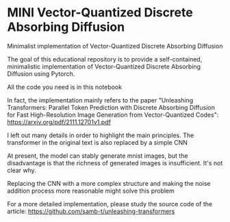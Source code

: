 # MINI Vector-Quantized Discrete Absorbing Diffusion
Minimalist implementation of Vector-Quantized Discrete Absorbing Diffusion

The goal of this educational repository is to provide a self-contained, minimalistic implementation of Vector-Quantized Discrete Absorbing Diffusion using Pytorch.

All the code you need is in this notebook

In fact, the implementation mainly refers to the paper "Unleashing Transformers: Parallel Token Prediction with Discrete Absorbing Diffusion for Fast High-Resolution Image Generation from Vector-Quantized Codes": https://arxiv.org/pdf/2111.12701v1.pdf

I left out many details in order to highlight the main principles. The transformer in the original text is also replaced by a simple CNN

At present, the model can stably generate mnist images, but the disadvantage is that the richness of generated images is insufficient. It's not clear why.

Replacing the CNN with a more complex structure and making the noise addition process more reasonable might solve this problem

For a more detailed implementation, please study the source code of the article: https://github.com/samb-t/unleashing-transformers
